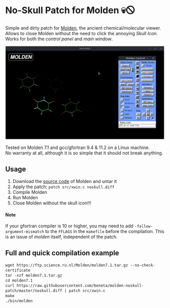 # No-Skull Patch for Molden 💀🛇

Simple and dirty patch for [Molden](https://www.theochem.ru.nl/molden/), the ancient chemical/molecular viewer. Allows to close Molden without the need to click the annoying *Skull Icon*. Works for both the *control panel* and *main window*.

![Molden Closing](./closing.gif)

Tested on Molden 7.1 and gcc/gfortran 9.4 & 11.2 on a Linux machine.  
No warranty at all, although it is so simple that it should not break anything.


## Usage
1. Download the [source code](https://ftp.science.ru.nl/Molden/) of Molden and untar it
2. Apply the patch: `patch src/xwin.c noskull.diff`
3. Compile Molden
4. Run Molden
5. Close Molden without the skull icon!!!

#### Note
If your gfortran compiler is 10 or higher, you may need to add `-fallow-argument-mismatch` to the `FFLAGS` in the `makefile` before the compilation. This is an issue of *molden* itself, independent of the patch.


## Full and quick compilation example
```
wget https://ftp.science.ru.nl/Molden/molden7.1.tar.gz --no-check-certificate
tar -xzf molden7.1.tar.gz
cd molden7.1
curl https://raw.githubusercontent.com/boneta/molden-noskull-patch/master/noskull.diff | patch src/xwin.c
make
./bin/molden
```
